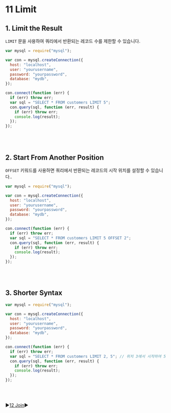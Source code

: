 # 11 Limit

## 1. Limit the Result

`LIMIT` 문을 사용하여 쿼리에서 반환되는 레코드 수를 제한할 수 있습니다.

```javascript
var mysql = require("mysql");

var con = mysql.createConnection({
  host: "localhost",
  user: "yourusername",
  password: "yourpassword",
  database: "mydb",
});

con.connect(function (err) {
  if (err) throw err;
  var sql = "SELECT * FROM customers LIMIT 5";
  con.query(sql, function (err, result) {
    if (err) throw err;
    console.log(result);
  });
});
```

<br />
<br />

## 2. Start From Another Position

`OFFSET` 키워드를 사용하면 쿼리에서 반환되는 레코드의 시작 위치를 설정할 수 있습니다..

```javascript
var mysql = require("mysql");

var con = mysql.createConnection({
  host: "localhost",
  user: "yourusername",
  password: "yourpassword",
  database: "mydb",
});

con.connect(function (err) {
  if (err) throw err;
  var sql = "SELECT * FROM customers LIMIT 5 OFFSET 2";
  con.query(sql, function (err, result) {
    if (err) throw err;
    console.log(result);
  });
});
```

<br />
<br />

## 3. Shorter Syntax

```javascript
var mysql = require("mysql");

var con = mysql.createConnection({
  host: "localhost",
  user: "yourusername",
  password: "yourpassword",
  database: "mydb",
});

con.connect(function (err) {
  if (err) throw err;
  var sql = "SELECT * FROM customers LIMIT 2, 5"; // 위치 3에서 시작하여 5개 레코드 반환
  con.query(sql, function (err, result) {
    if (err) throw err;
    console.log(result);
  });
});
```

<br />
<br />

:arrow_forward:[12 Join](./12%20Join.md):arrow_forward:
